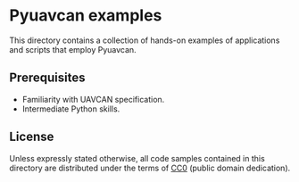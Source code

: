 ---
---

# Pyuavcan examples

This directory contains a collection of hands-on examples of applications and scripts that employ Pyuavcan.

## Prerequisites

* Familiarity with UAVCAN specification.
* Intermediate Python skills.

## License

Unless expressly stated otherwise,
all code samples contained in this directory are distributed under the terms of
[CC0](https://creativecommons.org/publicdomain/zero/1.0/) (public domain dedication).
